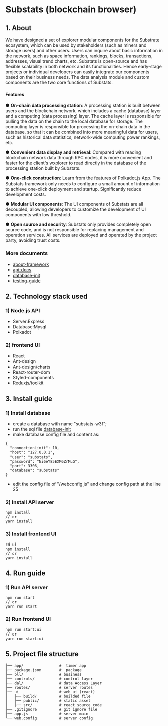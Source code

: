 # Substats (blockchain browser)

## 1. About
We have designed a set of explorer modular components for the Substrate ecosystem, which can be used by stakeholders (such as miners and storage users) and other users. Users can inquire about basic information in the network, such as space information, rankings, blocks, transactions, addresses, visual trend charts, etc. Substats is open-source and has flexible scalability in both network and its functionalities. Hence early-stage projects or individual developers can easily integrate our components based on their business needs. The data analysis module and custom components are the two core functions of Substats.

#### **Features**

● **On-chain data processing station**: A processing station is built between users and the blockchain network, which includes a cache (database) layer and a computing (data processing) layer. The cache layer is responsible for pulling the data on the chain to the local database for storage. The computing layer is responsible for processing the on-chain data in the database, so that it can be combined into more meaningful data for users, such as historical data statistics, network-wide computing power rankings, etc.

● **Convenient data display and retrieval**: Compared with reading blockchain network data through RPC nodes, it is more convenient and faster for the client's wxplorer to read directly in the database of the processing station built by Substats.

● **One-click construction**: Learn from the features of Polkadot.js App. The Substats framework only needs to configure a small amount of information to achieve one-click deployment and startup. Significantly reduce development costs.

● **Modular UI components**: The UI components of Substats are all decoupled, allowing developers to customize the development of UI components with low threshold.

● **Open source and security**: Substats only provides completely open source code, and is not responsible for replacing management and operation services. All services are deployed and operated by the project party, avoiding trust costs.

### More documents

- [about-framework](./documents/about-framework.md)
- [api-docs](./documents/api-docs.md)
- [database-init](./documents/database-init.sql)
- [testing-guide](./documents/testing-guide.md)


## 2. Technology stack used

### 1) Node.js API

- Server:Express
- Database:Mysql
- Polkadot

### 2) frontend UI

- React
- Ant-design
- Ant-design/charts
- React-router-dom
- Styled-components
- Reduxjs/toolkit

## 3. Install guide

### 1) Install database
- create a database with name "substats-w3f";
- run the sql file [database-init](./documents/database-init.sql)
- make database config file and content as:
```
{
  "connectionLimit": 10,
  "host": "127.0.0.1",
  "user": "substats",
  "password": "Ni6eY85EXM6ZrMLG",
  "port": 3306,
  "database": "substats"
}
```
- edit the config file of "/webconfig.js" and change config path at the line 25

### 2) Install API server

```
npm install
// or
yarn install
```

### 3) Install frontend UI

```
cd ui
npm install
// or
yarn install
```

## 4. Run guide

### 1) Run API server

```
npm run start
// or
yarn run start
```
### 2) Run frontend UI

```
npm run start:ui
// or
yarn run start:ui
```

## 5. Project file structure

```
├── app/                #  timer app
├── package.json        #  package
├── bll/                # business
├── controls/           # control layer
├── dal/                # data Access Layer
├── routes/             # server routes
├── ui                  # web ui (react)
│   ├── build/          # builded file
│   ├── public/         # static asset
│   ├── src/            # react source code
├── .gitignore          # git ignore file
├── app.js              # server main
└── web.config          # server config
```

